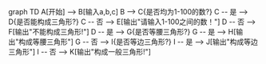 graph TD
    A[开始] --> B[输入a,b,c]
    B --> C{是否均为1-100的数?}
    C -- 是 --> D{是否能构成三角形?}
    C -- 否 --> E[输出"请输入1-100之间的数！"]
    D -- 否 --> F[输出"不能构成三角形!"]
    D -- 是 --> G{是否等腰三角形?}
    G -- 是 --> H[输出"构成等腰三角形"]
    G -- 否 --> I{是否等边三角形?}
    I -- 是 --> J[输出"构成等边三角形"]
    I -- 否 --> K[输出"构成一般三角形!"]
```